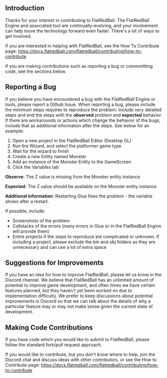 ## Introduction

Thanks for your interest in contributing to FlatRedBall. The FlatRedBall Engine and associated tool are continually-evolving, and your involvement can help move the technology forward even faster. There's a lot of ways to get involved.

If you are interested in helping with FlatRedBall, see the How To Contribute page: https://docs.flatredball.com/flatredball/contributing/how-to-contribute

If you are making contributions such as reporting a bug or commmitting code, see the sections below.

## Reporting a Bug

If you believe you have encountered a bug with the FlatRedBall Engine or tools, please report a Github Issue. When reporting a bug, please include the minimum steps requires to reproduce the problem. Include very detailed steps and end the steps with the **observed** problem and **expected** behavior. If there are workarounds or actions which change the behavior of the bugs, include that as additional information after the steps. See below for an example:

1. Open a new project in the FlatRedBall Editor (Desktop GL)
1. Run the Wizard, and select the platformer game type
2. Wait for the wizard to finish
3. Create a new Entity named Monster
4. Add an instance of the Monster Entity to the GameScreen
5. Click the Variables tab

**Observe**: The Z value is missing from the Monster entity instance

**Expected**: The Z value should be available on the Monster entity instance

**Additional Information**: Restarting Glue fixes the problem - the variable shows after a restart.

If possible, include:

* Screenshots of the problem
* Callstacks of the errors (many errors in Glue or in the FlatRedBall Engine will provide them)
* Entire projects if the steps to reproduce are complicated or unknown. If including a project, please exclude the bin and obj folders as they are unnecessary and can use a lot of extra space

## Suggestions for Improvements

If you have an idea for how to improve FlatRedBall, please let us know in the Discord channel. We believe that FlatRedBall has an unlimited amount of potential to improve game development, and often times we have certain features planned, but they haven't yet been worked on due to implementation difficulty. We prefer to keep discussions about potential improvements in Discord so that we can talk about the details of why a particular feature may or may not make sense given the current state of development.

## Making Code Contributions

If you have code which you would like to submit to FlatRedBall, please follow the standard fork/pull request approach.

If you would like to contribute, but you don't know where to help, join the Discord chat and discuss ideas with other contributors, or see the How to Contribute page: https://docs.flatredball.com/flatredball/contributing/how-to-contribute
